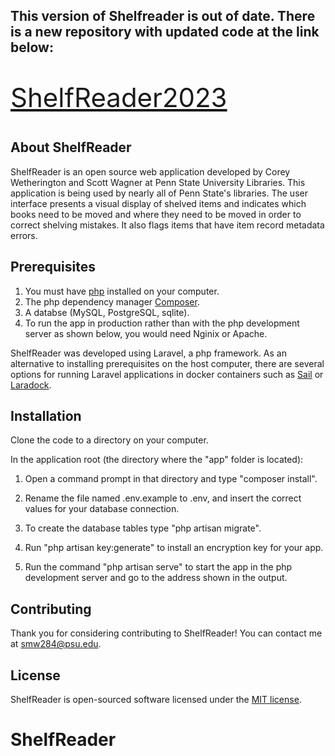  
## This version of Shelfreader is out of date. There is a new repository with updated code at the link below:

<p style="font-size:3em;"><a href="https://github.com/scodepress/shelfreader2023" target="_blank">ShelfReader2023</a></p>

## About ShelfReader

ShelfReader is an open source web application developed by Corey Wetherington and Scott Wagner at Penn State University Libraries. This application is being used by nearly all of Penn State's libraries. The user interface presents a visual display of shelved items and indicates which books need to be moved and where they need to be moved in order to correct shelving mistakes.  It also flags items that have item record metadata errors.


## Prerequisites

1. You must have <a href="https://php.net" target="_blank">php</a> installed on your computer.
2. The php dependency manager <a href="https://getcomposer.org/" target="_blank">Composer</a>.
3. A databse (MySQL, PostgreSQL, sqlite).
4. To run the app in production rather than with the php development server as shown below, you would need Nginix or Apache.

ShelfReader was developed using Laravel, a php framework. As an alternative to installing prerequisites on the host computer, there are several options for running Laravel applications in docker containers such as <a href="https://laravel.com/docs/8.x/sail" target="_blank">Sail</a> or <a href="https://laradock.io/" target="_blank">Laradock</a>.

## Installation

Clone the code to a directory on your computer. 

In the application root (the directory where the "app" folder is located):

1. Open a command prompt in that directory and type "composer install". 

2. Rename the file named .env.example to .env, and insert the correct values for your database connection.

3. To create the database tables type "php artisan migrate".

4. Run "php artisan key:generate" to install an encryption key for your app. 

5. Run the command "php artisan serve" to start the app in the php development server and go to the address shown in the output.


## Contributing

Thank you for considering contributing to ShelfReader! You can contact me at smw284@psu.edu.

## License

ShelfReader is open-sourced software licensed under the [MIT license](https://opensource.org/licenses/MIT).
# ShelfReader
